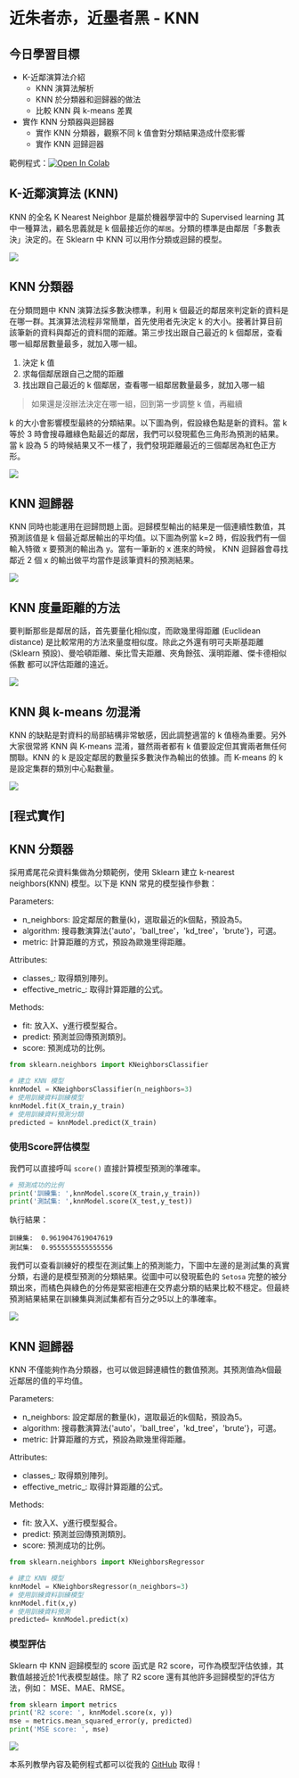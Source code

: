 # 近朱者赤，近墨者黑 - KNN
## 今日學習目標

- K-近鄰演算法介紹 
    - KNN 演算法解析
    - KNN 於分類器和迴歸器的做法
    - 比較 KNN 與 k-means 差異
- 實作 KNN 分類器與迴歸器
    - 實作 KNN 分類器，觀察不同 k 值會對分類結果造成什麼影響
    - 實作 KNN 迴歸迴器


範例程式：[![Open In Colab](https://colab.research.google.com/assets/colab-badge.svg)]()

## K-近鄰演算法 (KNN)
KNN 的全名 K Nearest Neighbor 是屬於機器學習中的 Supervised learning 其中一種算法，顧名思義就是 k 個最接近你的`鄰居`。分類的標準是由鄰居「多數表決」決定的。在 Sklearn 中 KNN 可以用作分類或迴歸的模型。

![](./image/img10-1.png)

## KNN 分類器
在分類問題中 KNN 演算法採多數決標準，利用 k 個最近的鄰居來判定新的資料是在哪一群。其演算法流程非常簡單，首先使用者先決定 k 的大小。接著計算目前該筆新的資料與鄰近的資料間的距離。第三步找出跟自己最近的 k 個鄰居，查看哪一組鄰居數量最多，就加入哪一組。

1. 決定 k 值
2. 求每個鄰居跟自己之間的距離
3. 找出跟自己最近的 k 個鄰居，查看哪一組鄰居數量最多，就加入哪一組
> 如果還是沒辦法決定在哪一組，回到第一步調整 k 值，再繼續

k 的大小會影響模型最終的分類結果。以下圖為例，假設綠色點是新的資料。當 k 等於 3 時會搜尋離綠色點最近的鄰居，我們可以發現藍色三角形為預測的結果。當 k 設為 5 的時候結果又不一樣了，我們發現距離最近的三個鄰居為紅色正方形。

![](./image/img10-2.png)

## KNN 迴歸器
KNN 同時也能運用在迴歸問題上面。迴歸模型輸出的結果是一個連續性數值，其預測該值是 k 個最近鄰居輸出的平均值。以下圖為例當 k=2 時，假設我們有一個輸入特徵 x 要預測的輸出為 y。當有一筆新的 x 進來的時候， KNN 迴歸器會尋找鄰近 2 個 x 的輸出做平均當作是該筆資料的預測結果。

![](./image/img10-3.png)


## KNN 度量距離的方法
要判斷那些是鄰居的話，首先要量化相似度，而歐幾里得距離 (Euclidean distance) 是比較常用的方法來量度相似度。除此之外還有明可夫斯基距離(Sklearn 預設)、曼哈頓距離、柴比雪夫距離、夾角餘弦、漢明距離、傑卡德相似係數 都可以評估距離的遠近。

![](./image/img10-4.png)

## KNN 與 k-means 勿混淆
KNN 的缺點是對資料的局部結構非常敏感，因此調整適當的 k 值極為重要。另外大家很常將 KNN 與 K-means 混淆，雖然兩者都有 k 值要設定但其實兩者無任何關聯。KNN 的 k 是設定鄰居的數量採多數決作為輸出的依據。而 K-means 的 k 是設定集群的類別中心點數量。

![](./image/img10-5.gif)

## [程式實作]
## KNN 分類器
採用鳶尾花朵資料集做為分類範例，使用 Sklearn 建立 k-nearest neighbors(KNN) 模型。以下是 KNN 常見的模型操作參數：

Parameters:
- n_neighbors: 設定鄰居的數量(k)，選取最近的k個點，預設為5。
- algorithm: 搜尋數演算法{'auto'，'ball_tree'，'kd_tree'，'brute'}，可選。
- metric: 計算距離的方式，預設為歐幾里得距離。

Attributes:
- classes_: 取得類別陣列。
- effective_metric_: 取得計算距離的公式。

Methods:
- fit: 放入X、y進行模型擬合。
- predict: 預測並回傳預測類別。
- score: 預測成功的比例。

```py
from sklearn.neighbors import KNeighborsClassifier

# 建立 KNN 模型
knnModel = KNeighborsClassifier(n_neighbors=3)
# 使用訓練資料訓練模型
knnModel.fit(X_train,y_train)
# 使用訓練資料預測分類
predicted = knnModel.predict(X_train)
```

### 使用Score評估模型
我們可以直接呼叫 `score()` 直接計算模型預測的準確率。

```py
# 預測成功的比例
print('訓練集: ',knnModel.score(X_train,y_train))
print('測試集: ',knnModel.score(X_test,y_test))
```

執行結果：
```
訓練集:  0.9619047619047619
測試集:  0.9555555555555556
```

我們可以查看訓練好的模型在測試集上的預測能力，下圖中左邊的是測試集的真實分類，右邊的是模型預測的分類結果。從圖中可以發現藍色的 `Setosa` 完整的被分類出來，而橘色與綠色的分佈是緊密相連在交界處分類的結果比較不穩定。但最終預測結果結果在訓練集與測試集都有百分之95以上的準確率。

![](./image/img10-6.png)

## KNN 迴歸器
KNN 不僅能夠作為分類器，也可以做迴歸連續性的數值預測。其預測值為k個最近鄰居的值的平均值。

Parameters:
- n_neighbors: 設定鄰居的數量(k)，選取最近的k個點，預設為5。
- algorithm: 搜尋數演算法{'auto'，'ball_tree'，'kd_tree'，'brute'}，可選。
- metric: 計算距離的方式，預設為歐幾里得距離。

Attributes:
- classes_: 取得類別陣列。
- effective_metric_: 取得計算距離的公式。

Methods:
- fit: 放入X、y進行模型擬合。
- predict: 預測並回傳預測類別。
- score: 預測成功的比例。


```py
from sklearn.neighbors import KNeighborsRegressor

# 建立 KNN 模型
knnModel = KNeighborsRegressor(n_neighbors=3)
# 使用訓練資料訓練模型
knnModel.fit(x,y)
# 使用訓練資料預測
predicted= knnModel.predict(x)
```

### 模型評估
Sklearn 中 KNN 迴歸模型的 score 函式是 R2 score，可作為模型評估依據，其數值越接近於1代表模型越佳。除了 R2 score 還有其他許多迴歸模型的評估方法，例如： MSE、MAE、RMSE。

```py
from sklearn import metrics
print('R2 score: ', knnModel.score(x, y))
mse = metrics.mean_squared_error(y, predicted)
print('MSE score: ', mse)
```

![](./image/img10-7.png)

本系列教學內容及範例程式都可以從我的 [GitHub](https://github.com/andy6804tw/2021-13th-ironman) 取得！